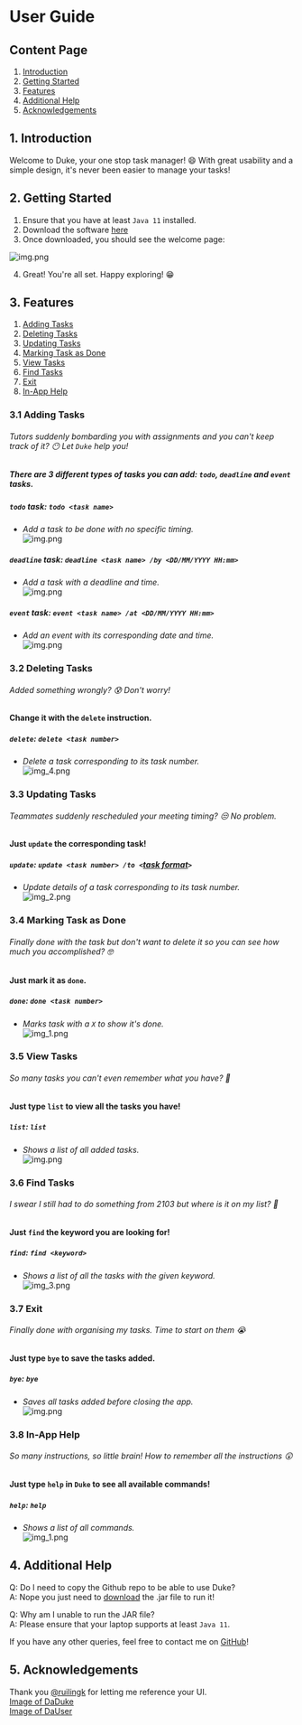# User Guide

## Content Page
1. [Introduction](#1-introduction)
2. [Getting Started](#2-getting-started)
3. [Features](#3-features)
4. [Additional Help](#4-additional-help)
5. [Acknowledgements](#5-acknowledgements)

## 1. Introduction 
Welcome to Duke, your one stop task manager! :smile:
With great usability and a simple design, it's never been easier to manage your tasks!

## 2. Getting Started
1. Ensure that you have at least `Java 11` installed.
2. Download the software [here](https://github.com/JodyLorah/ip/releases/tag/v0.2)
3. Once downloaded, you should see the welcome page:

![img.png](images/successfulSetup.png)
   
4. Great! You're all set. Happy exploring! :grin:

## 3. Features
1. [Adding Tasks](#31-adding-tasks)
2. [Deleting Tasks](#32-deleting-tasks)
3. [Updating Tasks](#33-updating-tasks)
4. [Marking Task as Done](#34-marking-task-as-done)
5. [View Tasks](#35-view-tasks)
6. [Find Tasks](#36-find-tasks)
7. [Exit](#37-exit)
8. [In-App Help](#38-in-app-help)
### 3.1 Adding Tasks
###### Tutors suddenly bombarding you with assignments and you can't keep track of it? :no_mouth: Let `Duke` help you!
##### There are 3 different types of tasks you can add: `todo`, `deadline` and `event` tasks.
##### `todo` task: _`todo <task name>`_ 
* _Add a task to be done with no specific timing._ \
![img.png](images/todo.png)

##### `deadline` task: _`deadline <task name> /by <DD/MM/YYYY HH:mm>`_
* _Add a task with a deadline and time._ \
![img.png](images/deadline.png)

##### `event` task: _`event <task name> /at <DD/MM/YYYY HH:mm>`_
* _Add an event with its corresponding date and time._ \
![img.png](images/event.png)
  
### 3.2 Deleting Tasks
###### Added something wrongly? :cold_sweat: Don't worry! 
#### Change it with the `delete` instruction.
##### `delete`: _`delete <task number>`_
* _Delete a task corresponding to its task number._ \
![img_4.png](images/delete.png)

### 3.3 Updating Tasks
###### Teammates suddenly rescheduled your meeting timing? :unamused: No problem. 
#### Just `update` the corresponding task!
##### `update`: _`update <task number> /to <`[task format](#31-adding-tasks)`>`_
* _Update details of a task corresponding to its task number._ \
![img_2.png](images/update.png)
  
### 3.4 Marking Task as Done
###### Finally done with the task but don't want to delete it so you can see how much you accomplished? :nerd_face: 
#### Just mark it as `done`.
##### `done`: _`done <task number>`_ 
* _Marks task with a `X` to show it's done._ \
![img_1.png](images/done.png)
  
### 3.5 View Tasks
###### So many tasks you can't even remember what you have? :exploding_head: 
#### Just type `list` to view all the tasks you have!
##### `list`: _`list`_
* _Shows a list of all added tasks._ \
![img.png](images/list.png)

### 3.6 Find Tasks
###### I swear I still had to do something from 2103 but where is it on my list? :woozy_face:
#### Just `find` the keyword you are looking for!
##### `find`: _`find <keyword>`_
* _Shows a list of all the tasks with the given keyword._ \
![img_3.png](images/find.png)
  
### 3.7 Exit
###### Finally done with organising my tasks. Time to start on them :sob:
#### Just type `bye` to save the tasks added.
##### `bye`: _`bye`_
* _Saves all tasks added before closing the app._ \
![img.png](images/bye.png)

### 3.8 In-App Help
###### So many instructions, so little brain! How to remember all the instructions :astonished:
#### Just type `help` in `Duke` to see all available commands!
##### `help`: _`help`_
* _Shows a list of all commands._ \
![img_1.png](images/help.png)

## 4. Additional Help
Q: Do I need to copy the Github repo to be able to use Duke? \
A: Nope you just need to [download](https://github.com/JodyLorah/ip/releases/tag/v0.2) the .jar file to run it!

Q: Why am I unable to run the JAR file? \
A: Please ensure that your laptop supports at least `Java 11`.

If you have any other queries, feel free to contact me on [GitHub](https://github.com/JodyLorah)!

## 5. Acknowledgements
Thank you [@ruilingk](https://github.com/ruilingk) for letting me reference your UI. \
[Image of DaDuke](https://www.refinery29.com/images/10251619.jpg) \
[Image of DaUser](https://www.refinery29.com/en-us/2020/12/10226515/bridgerton-netflix-cast-characters-actors#slide-1)
